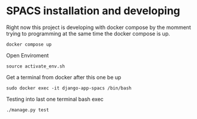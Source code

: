 # SPACS installation and developing 
Right now this project is developing with docker compose by the momment trying to programming at the same time the docker compose is up.

	docker compose up


Open Enviroment
	
	source activate_env.sh

Get a terminal from docker after this one be up

	sudo docker exec -it django-app-spacs /bin/bash

Testing into last one terminal bash exec

	./manage.py test